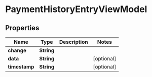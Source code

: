 

# PaymentHistoryEntryViewModel


## Properties

| Name | Type | Description | Notes |
|------------ | ------------- | ------------- | -------------|
|**change** | **String** |  |  |
|**data** | **String** |  |  [optional] |
|**timestamp** | **String** |  |  [optional] |



